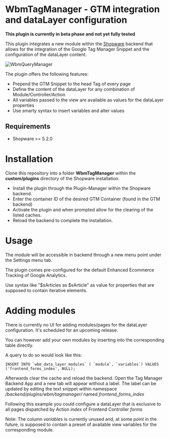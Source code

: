 WbmTagManager - GTM integration and dataLayer configuration
=====
**This plugin is currently in beta phase and not yet fully tested**

This plugin integrates a new module within the [Shopware](https://www.shopware.de) backend that allows for the integration 
of the Google Tag Manager Snippet and the configuration of the dataLayer content.

![WbmQueryManager](https://www.webmatch.de/wp-content/uploads/2017/02/tag_manager_screen.png)

The plugin offers the following features:

* Prepend the GTM Snippet to the head Tag of every page
* Define the content of the dataLayer for any combination of Module/Controller/Action
* All variables passed to the view are available as values for the dataLayer properties
* Use smarty syntax to insert variables and alter values

Requirements
-----
* Shopware >= 5.2.0

Installation
====
Clone this repository into a folder **WbmTagManager** within the **custom/plugins** directory of the Shopware installation.

* Install the plugin through the Plugin-Manager within the Shopware backend. 
* Enter the container ID of the desired GTM Container (found in the GTM backend)
* Activate the plugin and when prompted allow for the clearing of the listed caches.
* Reload the backend to complete the installation.

Usage
=====
The module will be accessible in backend through a new menu point under the Settings menu tab.

The plugin comes pre-configured for the default Enhanced Ecommerce Tracking of Google Analytics.

Use syntax like "$sArticles as $sArticle" as value for properties that are supposed to contain iterative elements.

Adding modules
=====
There is currently no UI for adding modules/pages for the dataLayer configuration.
It's scheduled for an upcoming release.

You can however add your own modules by inserting into the corresponding table directly.

A query to do so would look like this:

``` INSERT INTO `wbm_data_layer_modules` ( `module`, `variables`) VALUES ('frontend_forms_index', NULL); ```

Afterwards clear the cache and reload the backend. Open the Tag Manager Backend App and a new tab
will appear without a label. The label can be updated by editing the text snippet within namespace
*/backend/plugins/wbm/tagmanager/* named *frontend_forms_index*

Following this example you could configure a dataLayer that is exclusive to all pages dispatched by
Action *index* of Frontend Controller *forms*

Note: The column *variables* is currently unused and, at some point in the future,
is supposed to contain a preset of available view variables for the corresponding module.